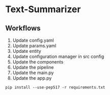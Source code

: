 # Text-Summarizer

## Workflows

1. Update config.yaml
2. Update params.yaml
3. Update entity
4. Update configuration manager in src config
5. Update the components
6. Update the pipeline
7. Update the main.py
8. Update the app.py
 
```
pip install --use-pep517 -r requirements.txt
```